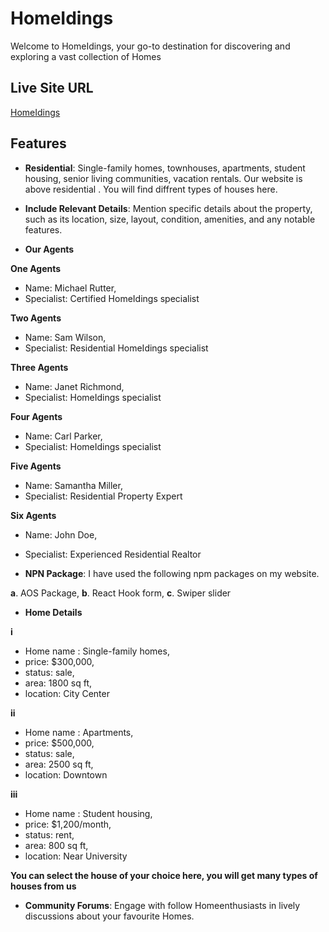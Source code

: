 # HomeIdings

Welcome to HomeIdings, your go-to destination for discovering and exploring a vast collection of Homes

## Live Site URL
[HomeIdings](https://dragon-news-3960f.web.app/)

## Features
- **Residential**: Single-family homes, townhouses, apartments, student
housing, senior living communities, vacation rentals. Our website is above residential . You will find diffrent types of houses here.

- **Include Relevant Details**: Mention specific details about the property, such as its location, size, layout, condition, amenities, and any notable features.
- **Our Agents**

**One Agents**
 - Name: Michael Rutter,
 - Specialist: Certified HomeIdings specialist

**Two Agents**
 - Name: Sam Wilson,
 - Specialist: Residential HomeIdings specialist

**Three Agents**
 - Name: Janet Richmond,
 - Specialist: HomeIdings specialist

**Four Agents**
 - Name: Carl Parker,
 - Specialist: HomeIdings specialist

**Five Agents**
 - Name: Samantha Miller,
 - Specialist: Residential Property Expert

**Six Agents**
 - Name: John Doe,
 - Specialist: Experienced Residential Realtor

- **NPN Package**: I have used the following npm packages on my website.

**a**. AOS Package,
**b**. React Hook form,
**c**. Swiper slider

- **Home Details**

**i** 
- Home name : Single-family homes,
- price: $300,000,
- status: sale,
- area: 1800 sq ft,
- location: City Center

**ii** 
- Home name : Apartments,
- price: $500,000,
- status: sale,
- area: 2500 sq ft,
- location: Downtown

**iii** 
- Home name : Student housing,
- price: $1,200/month,
- status: rent,
- area: 800 sq ft,
- location: Near University

**You can select the house of your choice here, you will get many types of houses from us**



- **Community Forums**: Engage with follow Homeenthusiasts in lively discussions about your favourite Homes.
